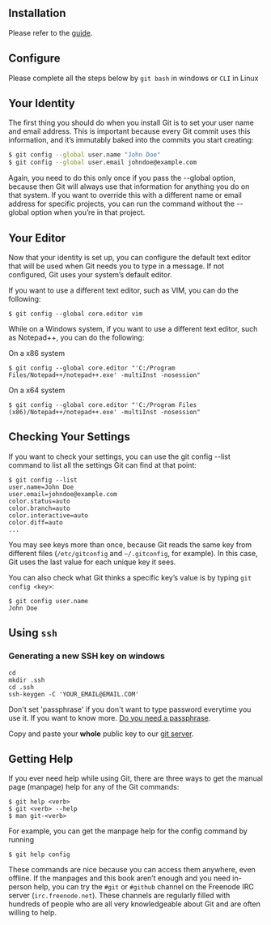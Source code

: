 ## Installation


Please refer to the [guide](https://git-scm.com/book/en/v2/Getting-Started-Installing-Git).

## Configure 
Please complete all the steps below by `git bash` in windows or `CLI` in Linux

## Your Identity
The first thing you should do when you install Git is to set your user name and email address. This is important because every Git commit uses this information, and it’s immutably baked into the commits you start creating:

```bash
$ git config --global user.name "John Doe"
$ git config --global user.email johndoe@example.com
```

Again, you need to do this only once if you pass the --global option, because then Git will always use that information for anything you do on that system. If you want to override this with a different name or email address for specific projects, you can run the command without the --global option when you’re in that project.


## Your Editor
Now that your identity is set up, you can configure the default text editor that will be used when Git needs you to type in a message. If not configured, Git uses your system’s default editor.

If you want to use a different text editor, such as VIM, you can do the following:
```
$ git config --global core.editor vim
```

While on a Windows system, if you want to use a different text editor, such as Notepad++, you can do the following:

On a x86 system
```
$ git config --global core.editor "'C:/Program Files/Notepad++/notepad++.exe' -multiInst -nosession"
```
On a x64 system
```
$ git config --global core.editor "'C:/Program Files (x86)/Notepad++/notepad++.exe' -multiInst -nosession"
```

## Checking Your Settings
If you want to check your settings, you can use the git config --list command to list all the settings Git can find at that point:
```
$ git config --list
user.name=John Doe
user.email=johndoe@example.com
color.status=auto
color.branch=auto
color.interactive=auto
color.diff=auto
...
```
You may see keys more than once, because Git reads the same key from different files (`/etc/gitconfig` and `~/.gitconfig`, for example). In this case, Git uses the last value for each unique key it sees.

You can also check what Git thinks a specific key’s value is by typing `git config <key>`:
```
$ git config user.name
John Doe
```

## Using `ssh`
### Generating a new SSH key on windows
```
cd 
mkdir .ssh
cd .ssh
ssh-keygen -C 'YOUR_EMAIL@EMAIL.COM'
```
Don't set 'passphrase' if you don't want to type password everytime you use it. If you want to know more. [Do you need a passphrase](http://superuser.com/questions/261361/do-i-need-to-have-a-passphrase-for-my-ssh-rsa-key).

Copy and paste your **whole** public key to our [git server](http://ict.eri.ntu.edu.sg:8002/profile/keys).

## Getting Help
If you ever need help while using Git, there are three ways to get the manual page (manpage) help for any of the Git commands:
```
$ git help <verb>
$ git <verb> --help
$ man git-<verb>
```
For example, you can get the manpage help for the config command by running

```
$ git help config
```
These commands are nice because you can access them anywhere, even offline. If the manpages and this book aren’t enough and you need in-person help, you can try the `#git` or `#github` channel on the Freenode IRC server (`irc.freenode.net`). These channels are regularly filled with hundreds of people who are all very knowledgeable about Git and are often willing to help.